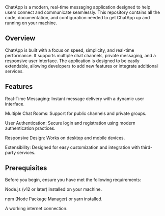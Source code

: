 ChatApp is a modern, real-time messaging application designed to help users connect and communicate seamlessly. This repository contains all the code, documentation, and configuration needed to get ChatApp up and running on your machine.

## Overview
ChatApp is built with a focus on speed, simplicity, and real-time performance. It supports multiple chat channels, private messaging, and a responsive user interface. The application is designed to be easily extendable, allowing developers to add new features or integrate additional services.

## Features
Real-Time Messaging: Instant message delivery with a dynamic user interface.

Multiple Chat Rooms: Support for public channels and private groups.

User Authentication: Secure login and registration using modern authentication practices.

Responsive Design: Works on desktop and mobile devices.

Extensibility: Designed for easy customization and integration with third-party services.

## Prerequisites
Before you begin, ensure you have met the following requirements:

Node.js (v12 or later) installed on your machine.

npm (Node Package Manager) or yarn installed.

A working internet connection.
